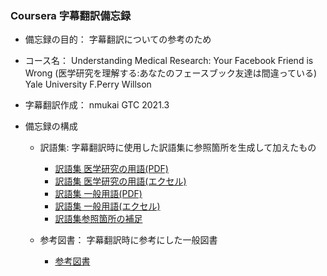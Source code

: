 ### Coursera 字幕翻訳備忘録

- 備忘録の目的： 字幕翻訳についての参考のため

- コース名： Understanding Medical Research: Your Facebook Friend is Wrong
             (医学研究を理解する:あなたのフェースブック友達は間違っている)
             Yale University F.Perry Willson
             
- 字幕翻訳作成： nmukai GTC 2021.3

- 備忘録の構成
    + 訳語集: 字幕翻訳時に使用した訳語集に参照箇所を生成して加えたもの
        + [訳語集 医学研究の用語(PDF)](/訳語集_イェール_医学研究.pdf)
        + [訳語集 医学研究の用語(エクセル)](/訳語集_イェール_医学研究.xlsx)
        + [訳語集 一般用語(PDF)](/訳語集_イェール_医学研究_一般用語.pdf)
        + [訳語集 一般用語(エクセル)](/訳語集_イェール_医学研究_一般用語.xlsx)
        + [訳語集参照箇所の補足](訳語集_イェール_医学研究_参照箇所の補足.md)

    + 参考図書： 字幕翻訳時に参考にした一般図書
        + [参考図書](参考図書_イェール_医学研究.md)